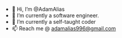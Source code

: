 - 👋 Hi, I’m @AdamAlias
- 👀 I’m currently a software engineer.
- 🌱 I’m currently a self-taught coder
- 📫 Reach me @ adamalias996@gmail.com

<!---
AdamAlias/AdamAlias is a ✨ special ✨ repository because its `README.md` (this file) appears on your GitHub profile.
You can click the Preview link to take a look at your changes.
--->
